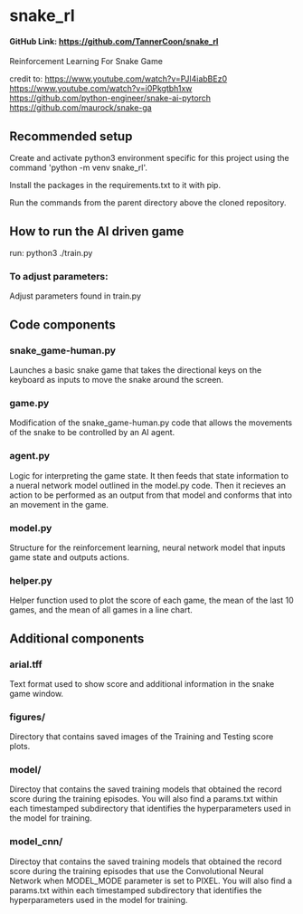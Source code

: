# snake_rl 
#### GitHub Link: https://github.com/TannerCoon/snake_rl
Reinforcement Learning For Snake Game 

credit to: https://www.youtube.com/watch?v=PJl4iabBEz0
           https://www.youtube.com/watch?v=i0Pkgtbh1xw
           https://github.com/python-engineer/snake-ai-pytorch
           https://github.com/maurock/snake-ga

## Recommended setup 
Create and activate python3 environment specific for this project using the command 'python -m venv snake_rl'.

Install the packages in the requirements.txt to it with pip.

Run the commands from the parent directory above the cloned repository.

## How to run the AI driven game
run:
python3 ./train.py

### To adjust parameters:
Adjust parameters found in train.py

## Code components

### snake_game-human.py
Launches a basic snake game that takes the directional keys on the keyboard as inputs to move the snake around the screen.

### game.py
Modification of the snake_game-human.py code that allows the movements of the snake to be controlled by an AI agent.

### agent.py
Logic for interpreting the game state. It then feeds that state information to a nueral network model outlined in the model.py code. Then it recieves an action to be performed as an output from that model and conforms that into an movement in the game.

### model.py
Structure for the reinforcement learning, neural network model that inputs game state and outputs actions.

### helper.py
Helper function used to plot the score of each game, the mean of the last 10 games, and the mean of all games in a line chart.

## Additional components

### arial.tff
Text format used to show score and additional information in the snake game window.

### figures/
Directory that contains saved images of the Training and Testing score plots.

### model/
Directoy that contains the saved training models that obtained the record score during the training episodes. You will also find a params.txt within each timestamped subdirectory that identifies the hyperparameters used in the model for training.

### model_cnn/
Directoy that contains the saved training models that obtained the record score during the training episodes that use the Convolutional Neural Network when MODEL_MODE parameter is set to PIXEL. You will also find a params.txt within each timestamped subdirectory that identifies the hyperparameters used in the model for training.
